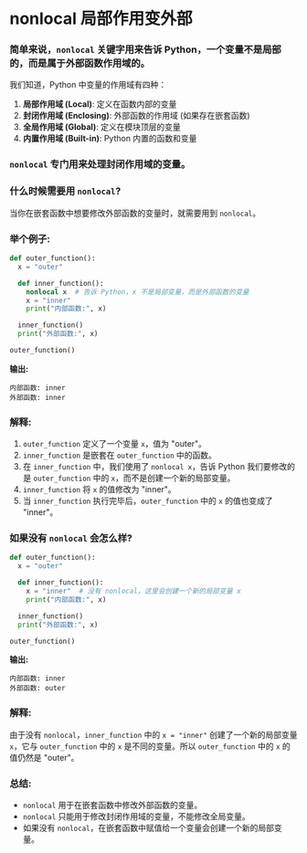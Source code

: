# nonlocal 局部作用变外部

### 简单来说，`nonlocal` 关键字用来告诉 Python，一个变量不是局部的，而是属于外部函数作用域的。

我们知道，Python 中变量的作用域有四种：

1. **局部作用域 (Local)**:  定义在函数内部的变量
2. **封闭作用域 (Enclosing)**:  外部函数的作用域 (如果存在嵌套函数)
3. **全局作用域 (Global)**:  定义在模块顶层的变量
4. **内置作用域 (Built-in)**:  Python 内置的函数和变量

### `nonlocal` 专门用来处理封闭作用域的变量。

### 什么时候需要用 `nonlocal`?

当你在嵌套函数中想要修改外部函数的变量时，就需要用到 `nonlocal`。

### 举个例子:

```python
def outer_function():
  x = "outer"

  def inner_function():
    nonlocal x  # 告诉 Python，x 不是局部变量，而是外部函数的变量
    x = "inner"
    print("内部函数:", x)

  inner_function()
  print("外部函数:", x)

outer_function() 
```

**输出:**

```
内部函数: inner
外部函数: inner
```

### 解释:

1. `outer_function` 定义了一个变量 `x`，值为 "outer"。
2. `inner_function` 是嵌套在 `outer_function` 中的函数。
3. 在 `inner_function` 中，我们使用了 `nonlocal x`，告诉 Python 我们要修改的是 `outer_function` 中的 `x`，而不是创建一个新的局部变量。
4. `inner_function` 将 `x` 的值修改为 "inner"。
5. 当 `inner_function` 执行完毕后，`outer_function` 中的 `x` 的值也变成了 "inner"。

### 如果没有 `nonlocal` 会怎么样?

```python
def outer_function():
  x = "outer"

  def inner_function():
    x = "inner"  # 没有 nonlocal，这里会创建一个新的局部变量 x
    print("内部函数:", x)

  inner_function()
  print("外部函数:", x)

outer_function()
```

**输出:**

```
内部函数: inner
外部函数: outer
```

### 解释:

由于没有 `nonlocal`，`inner_function` 中的 `x = "inner"` 创建了一个新的局部变量 `x`，它与 `outer_function` 中的 `x` 是不同的变量。所以 `outer_function` 中的 `x` 的值仍然是 "outer"。

### 总结:

* `nonlocal` 用于在嵌套函数中修改外部函数的变量。
* `nonlocal` 只能用于修改封闭作用域的变量，不能修改全局变量。
* 如果没有 `nonlocal`，在嵌套函数中赋值给一个变量会创建一个新的局部变量。

